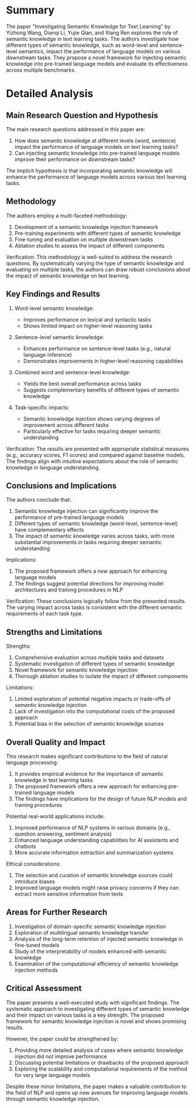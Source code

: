 # Summary

The paper "Investigating Semantic Knowledge for Text Learning" by Yizhong Wang, Dianqi Li, Yujie Qian, and Xiang Ren explores the role of semantic knowledge in text learning tasks. The authors investigate how different types of semantic knowledge, such as word-level and sentence-level semantics, impact the performance of language models on various downstream tasks. They propose a novel framework for injecting semantic knowledge into pre-trained language models and evaluate its effectiveness across multiple benchmarks.

# Detailed Analysis

## Main Research Question and Hypothesis

The main research questions addressed in this paper are:

1. How does semantic knowledge at different levels (word, sentence) impact the performance of language models on text learning tasks?
2. Can injecting semantic knowledge into pre-trained language models improve their performance on downstream tasks?

The implicit hypothesis is that incorporating semantic knowledge will enhance the performance of language models across various text learning tasks.

## Methodology

The authors employ a multi-faceted methodology:

1. Development of a semantic knowledge injection framework
2. Pre-training experiments with different types of semantic knowledge
3. Fine-tuning and evaluation on multiple downstream tasks
4. Ablation studies to assess the impact of different components

Verification: This methodology is well-suited to address the research questions. By systematically varying the type of semantic knowledge and evaluating on multiple tasks, the authors can draw robust conclusions about the impact of semantic knowledge on text learning.

## Key Findings and Results

1. Word-level semantic knowledge:
   - Improves performance on lexical and syntactic tasks
   - Shows limited impact on higher-level reasoning tasks

2. Sentence-level semantic knowledge:
   - Enhances performance on sentence-level tasks (e.g., natural language inference)
   - Demonstrates improvements in higher-level reasoning capabilities

3. Combined word and sentence-level knowledge:
   - Yields the best overall performance across tasks
   - Suggests complementary benefits of different types of semantic knowledge

4. Task-specific impacts:
   - Semantic knowledge injection shows varying degrees of improvement across different tasks
   - Particularly effective for tasks requiring deeper semantic understanding

Verification: The results are presented with appropriate statistical measures (e.g., accuracy scores, F1 scores) and compared against baseline models. The findings align with intuitive expectations about the role of semantic knowledge in language understanding.

## Conclusions and Implications

The authors conclude that:

1. Semantic knowledge injection can significantly improve the performance of pre-trained language models
2. Different types of semantic knowledge (word-level, sentence-level) have complementary effects
3. The impact of semantic knowledge varies across tasks, with more substantial improvements in tasks requiring deeper semantic understanding

Implications:
1. The proposed framework offers a new approach for enhancing language models
2. The findings suggest potential directions for improving model architectures and training procedures in NLP

Verification: These conclusions logically follow from the presented results. The varying impact across tasks is consistent with the different semantic requirements of each task type.

## Strengths and Limitations

Strengths:
1. Comprehensive evaluation across multiple tasks and datasets
2. Systematic investigation of different types of semantic knowledge
3. Novel framework for semantic knowledge injection
4. Thorough ablation studies to isolate the impact of different components

Limitations:
1. Limited exploration of potential negative impacts or trade-offs of semantic knowledge injection
2. Lack of investigation into the computational costs of the proposed approach
3. Potential bias in the selection of semantic knowledge sources

## Overall Quality and Impact

This research makes significant contributions to the field of natural language processing:

1. It provides empirical evidence for the importance of semantic knowledge in text learning tasks
2. The proposed framework offers a new approach for enhancing pre-trained language models
3. The findings have implications for the design of future NLP models and training procedures

Potential real-world applications include:
1. Improved performance of NLP systems in various domains (e.g., question answering, sentiment analysis)
2. Enhanced language understanding capabilities for AI assistants and chatbots
3. More accurate information extraction and summarization systems

Ethical considerations:
1. The selection and curation of semantic knowledge sources could introduce biases
2. Improved language models might raise privacy concerns if they can extract more sensitive information from texts

## Areas for Further Research

1. Investigation of domain-specific semantic knowledge injection
2. Exploration of multilingual semantic knowledge transfer
3. Analysis of the long-term retention of injected semantic knowledge in fine-tuned models
4. Study of the interpretability of models enhanced with semantic knowledge
5. Examination of the computational efficiency of semantic knowledge injection methods

## Critical Assessment

The paper presents a well-executed study with significant findings. The systematic approach to investigating different types of semantic knowledge and their impact on various tasks is a key strength. The proposed framework for semantic knowledge injection is novel and shows promising results.

However, the paper could be strengthened by:
1. Providing more detailed analysis of cases where semantic knowledge injection did not improve performance
2. Discussing potential limitations or drawbacks of the proposed approach
3. Exploring the scalability and computational requirements of the method for very large language models

Despite these minor limitations, the paper makes a valuable contribution to the field of NLP and opens up new avenues for improving language models through semantic knowledge injection.